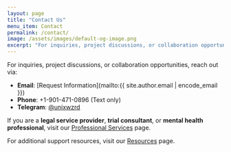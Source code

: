 ```yaml
---
layout: page
title: "Contact Us"
menu_item: Contact
permalink: /contact/
image: /assets/images/default-og-image.png
excerpt: "For inquiries, project discussions, or collaboration opportunities, reach out via:"
---
```


For inquiries, project discussions, or collaboration opportunities, reach out via:

- **Email**: [Request Information](mailto:{{ site.author.email | encode_email }})
- **Phone**: +1-901-471-0896 (Text only)
- **Telegram**: [@unixwzrd](https://t.me/unixwzrd)

If you are a **legal service provider**, **trial consultant**, or **mental health professional**, visit our [Professional Services](/collaborate/professionals/) page.

For additional support resources, visit our [Resources](/resources) page.